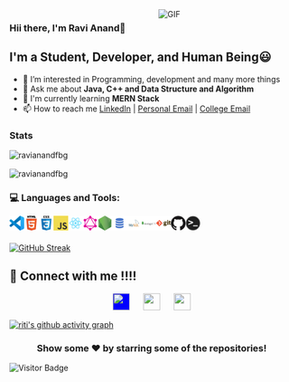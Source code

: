 
<img align="right" alt="GIF" src="https://64.media.tumblr.com/58eb397c4e6bf6449c8096a30adf4e5b/tumblr_obtqvv5IWo1vur2auo1_540.gifv" width="240"/>


<!-- - 👋 Hi, I’m @ravianandfbg
- 👀 I’m interested in ...
- 🌱 I’m currently learning ...
- 💞️ I’m looking to collaborate on ...
- 📫 How to reach me ...
 -->
<!---
ravianandfbg/ravianandfbg is a ✨ special ✨ repository because its `README.md` (this file) appears on your GitHub profile.
You can click the Preview link to take a look at your changes.
--->



### Hii there, I'm Ravi Anand👋

## I'm a Student, Developer, and Human Being😃
- 👀 I’m interested in Programming, development and many more things
- 💬 Ask me about <strong> Java, C++ and Data Structure and Algorithm</strong>
- 🌱 I'm currently learning <strong>MERN Stack</strong>
- 📫 How to reach me <a href="https://www.linkedin.com/in/imravianand/" target="_blank">LinkedIn</a> | <a href = "mailto: ravianandfbg@gmail.com">Personal Email</a> | <a href = "mailto: 18bcs6553@cuchd.in">College Email</a>

### Stats
<p>
  <img src="https://github-readme-stats.vercel.app/api?username=ravianandfbg&show_icons=true&theme=tokyonight" alt="ravianandfbg">
</p>
 
<p><img align="center" src="https://github-readme-stats.vercel.app/api/top-langs?username=ravianandfbg&show_icons=true&locale=en&layout=compact&theme=tokyonight" alt="ravianandfbg" /></p>


###  💻   Languages and Tools:

<img align="left" alt="Visual Studio Code" width="26px" src="https://raw.githubusercontent.com/github/explore/80688e429a7d4ef2fca1e82350fe8e3517d3494d/topics/visual-studio-code/visual-studio-code.png" />

<img align="left" alt="HTML5" width="26px" src="https://raw.githubusercontent.com/github/explore/80688e429a7d4ef2fca1e82350fe8e3517d3494d/topics/html/html.png" />

<img align="left" alt="CSS3" width="26px" src="https://raw.githubusercontent.com/github/explore/80688e429a7d4ef2fca1e82350fe8e3517d3494d/topics/css/css.png" />



<img align="left" alt="JavaScript" width="26px" src="https://raw.githubusercontent.com/github/explore/80688e429a7d4ef2fca1e82350fe8e3517d3494d/topics/javascript/javascript.png" />

<img align="left" alt="React" width="26px" src="https://raw.githubusercontent.com/github/explore/80688e429a7d4ef2fca1e82350fe8e3517d3494d/topics/react/react.png" />


<img align="left" alt="GraphQL" width="26px" src="https://raw.githubusercontent.com/github/explore/80688e429a7d4ef2fca1e82350fe8e3517d3494d/topics/graphql/graphql.png" />

<img align="left" alt="Node.js" width="26px" src="https://raw.githubusercontent.com/github/explore/80688e429a7d4ef2fca1e82350fe8e3517d3494d/topics/nodejs/nodejs.png" />



<img align="left" alt="SQL" width="26px" src="https://raw.githubusercontent.com/github/explore/80688e429a7d4ef2fca1e82350fe8e3517d3494d/topics/sql/sql.png" />

<img align="left" alt="MySQL" width="26px" src="https://raw.githubusercontent.com/github/explore/80688e429a7d4ef2fca1e82350fe8e3517d3494d/topics/mysql/mysql.png" />

<img align="left" alt="MongoDB" width="26px" src="https://raw.githubusercontent.com/github/explore/80688e429a7d4ef2fca1e82350fe8e3517d3494d/topics/mongodb/mongodb.png" />

<img align="left" alt="Git" width="26px" src="https://raw.githubusercontent.com/github/explore/80688e429a7d4ef2fca1e82350fe8e3517d3494d/topics/git/git.png" />

<img align="left" alt="GitHub" width="26px" src="https://raw.githubusercontent.com/github/explore/78df643247d429f6cc873026c0622819ad797942/topics/github/github.png" />

<img align="left" alt="Terminal" width="26px" src="https://raw.githubusercontent.com/github/explore/80688e429a7d4ef2fca1e82350fe8e3517d3494d/topics/terminal/terminal.png" />

<br />
<br />

<!--  CONTRIBUTION AND STREAK BLOCK -->
 [![GitHub Streak](https://github-readme-streak-stats.herokuapp.com/?user=ravianandfbg&currStreakNum=2FD3EB&fire=pink&sideLabels=F00&theme=nightowl)](https://git.io/streak-stats)  

## 📲  Connect with me !!!!

<p align ="center">
  <a href="https://www.linkedin.com/in/imravianand/" target="_blank"><img src="https://cdn.jsdelivr.net/npm/simple-icons@3.0.1/icons/linkedin.svg" style="background-color:blue;" height="30"      width="30"></a>
  &nbsp;&nbsp;&nbsp;&nbsp;
  <a href="https://twitter.com/imravi_anand" target="_blank"><img src="https://cdn.jsdelivr.net/npm/simple-icons@3.0.1/icons/twitter.svg" height="30" width="30"></a>
  &nbsp;&nbsp;&nbsp;&nbsp;
  <a href="https://www.instagram.com/imravi_anand/" target="_blank"><img src="https://cdn.jsdelivr.net/npm/simple-icons@3.0.1/icons/instagram.svg" height="30" width="30"></a>
</p>


<!-- ACTIVITY GRAPH TRACKER -->
[![riti's github activity graph](https://activity-graph.herokuapp.com/graph?username=ravianandfbg&theme=react-dark)](https://github.com/ravianandfbg/github-readme-activity-graph)

<div align="center">

### Show some ❤️ by starring some of the repositories!

</div>


![Visitor Badge](https://visitor-badge.laobi.icu/badge?page_id=ravianandfbg.ravianandfbg)




